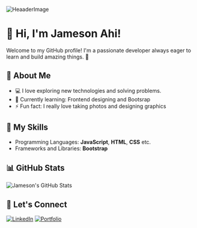 ![HeaaderImage](https://camo.githubusercontent.com/5dd958963277e29a5da3c53b758daab0ec77de8de08d1b80eb94c7cd7065dabb/68747470733a2f2f70726f736566756c2e696d6769782e6e65742f626c6f67732f64663337333431342d653737632d346433642d386337622d3335636635356632333339362f696d616765732f34336263316535372d356665662d343436302d626630382d3466373966333635343535352e676966)


# 👋 Hi, I'm Jameson Ahi!
Welcome to my GitHub profile! I'm a passionate developer always eager to learn and build amazing things. 🚀

## 🌟 About Me
- 💻 I love exploring new technologies and solving problems.
- 🌱 Currently learning: Frontend designing and Bootsrap
- ⚡ Fun fact: I really love taking photos and designing graphics

## 💼 My Skills
- Programming Languages: **JavaScript**, **HTML**, **CSS** etc.
- Frameworks and Libraries: **Bootstrap**

## 📊 GitHub Stats
![Jameson's GitHub Stats](https://github-readme-stats.vercel.app/api?username=Jamesonahi&show_icons=true&theme=radical)

## 🔗 Let's Connect
[![LinkedIn](https://img.shields.io/badge/LinkedIn-Jameson-blue?logo=linkedin)](https://linkedin.com/in/Jamesonahi)
[![Portfolio](https://img.shields.io/badge/Portfolio-Jameson-green)](https://your-portfolio-link.com)
